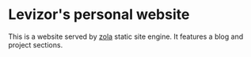 # Levizor's personal website

This is a website served by [zola](https://www.getzola.org/) static site engine.
It features a blog and project sections.

